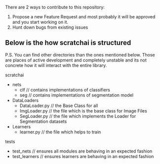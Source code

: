 There are 2 ways to contribute to this repository:
1. Propose a new Feature Request and most probably it will be approved and you start working on it.
2. Hunt down bugs from existing issues

## Below is the how scratchai is structured

P.S. You can find other directories than the ones mentioned below.
Those are places of active development and completely unstable and 
its not concrete how it will interact with the entire library.

scratchai
  - nets
    - clf // contains implementations of classifiers
    - seg // contains implementations of segmentation model
  - DataLoaders
    - DataLoader.py // the Base Class for all 
    - ImgLoader.py // the file which is the base class for Image Files
    - SegLoader.py // the file which implements the Loader for Segmentation datasets
  - Learners
    - learner.py // the file which helps to train
    
tests
   - test_nets // ensures all modules are behaving in an expected fashion
   - test_learners // ensures learners are behaving in an expected fashion
   
   
